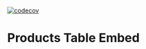 [![codecov](https://codecov.io/gh/legalweb/products-embed/branch/master/graph/badge.svg?token=J7uCEayARA)](https://codecov.io/gh/legalweb/products-embed) 

# Products Table Embed
